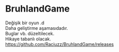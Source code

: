 # BruhlandGame
Değişik bir oyun .d\
Daha geliştirme aşamasıdadır.\
Buglar vb. düzeltilecek.\
Hikaye tabanlı olacak.\
https://github.com/Raciuzz/BruhlandGame/releases
